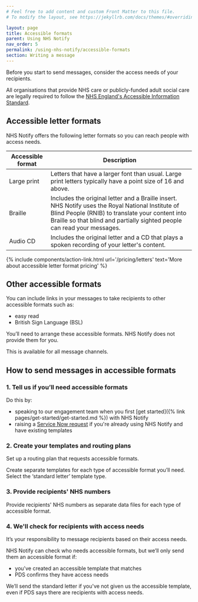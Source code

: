 ```yaml
---
# Feel free to add content and custom Front Matter to this file.
# To modify the layout, see https://jekyllrb.com/docs/themes/#overriding-theme-defaults

layout: page
title: Accessible formats
parent: Using NHS Notify
nav_order: 5
permalink: /using-nhs-notify/accessible-formats
section: Writing a message
---
```


Before you start to send messages, consider the access needs of your recipients.

All organisations that provide NHS care or publicly-funded adult social care are legally required to follow the [NHS England's Accessible Information Standard](https://www.england.nhs.uk/about/equality/equality-hub/patient-equalities-programme/equality-frameworks-and-information-standards/accessibleinfo/).

## Accessible letter formats

NHS Notify offers the following letter formats so you can reach people with access needs.

| Accessible format | Description                                                                                                                                                                                                                      |
| ----------------- | -------------------------------------------------------------------------------------------------------------------------------------------------------------------------------------------------------------------------------- |
| Large print       | Letters that have a larger font than usual. Large print letters typically have a point size of 16 and above.                                                                                                                     |
| Braille           | Includes the original letter and a Braille insert. NHS Notify uses the Royal National Institute of Blind People (RNIB) to translate your content into Braille so that blind and partially sighted people can read your messages. |
| Audio CD          | Includes the original letter and a CD that plays a spoken recording of your letter's content.                                                                                                                                    |

{% include components/action-link.html
    url='/pricing/letters'
    text='More about accessible letter format pricing'
%}

## Other accessible formats

You can include links in your messages to take recipients to other accessible formats such as:

- easy read
- British Sign Language (BSL)

You’ll need to arrange these accessible formats. NHS Notify does not provide them for you.

This is available for all message channels.

## How to send messages in accessible formats

### 1. Tell us if you’ll need accessible formats

Do this by:

- speaking to our engagement team when you first [get started]({% link pages/get-started/get-started.md %}) with NHS Notify
- raising a [Service Now request](https://nhsdigitallive.service-now.com/csm) if you're already using NHS Notify and have existing templates

### 2. Create your templates and routing plans

Set up a routing plan that requests accessible formats.

Create separate templates for each type of accessible format you’ll need. Select the ‘standard letter’ template type.

### 3. Provide recipients' NHS numbers

Provide recipients' NHS numbers as separate data files for each type of accessible format.

### 4. We'll check for recipients with access needs

It’s your responsibility to message recipients based on their access needs.

NHS Notify can check who needs accessible formats, but we’ll only send them an accessible format if:

- you've created an accessible template that matches
- PDS confirms they have access needs

We’ll send the standard letter if you've not given us the accessible template, even if PDS says there are recipients with access needs.
